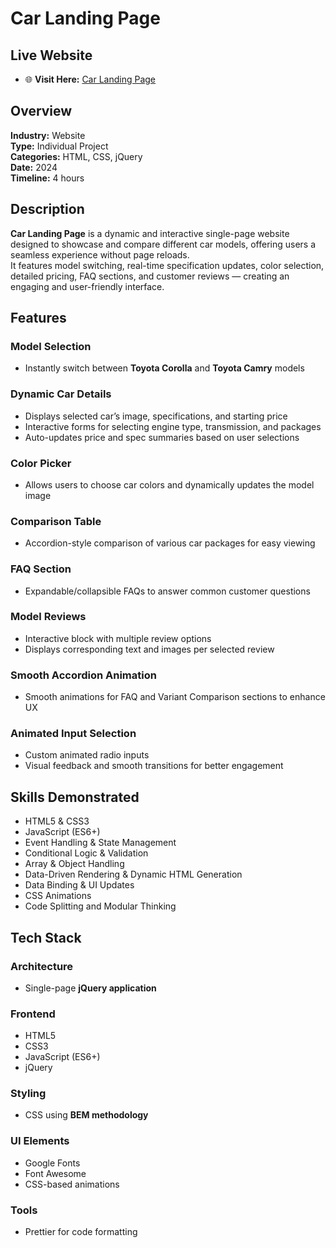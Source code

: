# Car Landing Page

## Live Website

- 🌐 **Visit Here:** [Car Landing Page](https://marynashavlak.github.io/car-landing/)  

## Overview

**Industry:** Website  
**Type:** Individual Project  
**Categories:** HTML, CSS, jQuery  
**Date:** 2024  
**Timeline:** 4 hours  

## Description

**Car Landing Page** is a dynamic and interactive single-page website designed to showcase and compare different car models, offering users a seamless experience without page reloads.  
It features model switching, real-time specification updates, color selection, detailed pricing, FAQ sections, and customer reviews — creating an engaging and user-friendly interface.

## Features

### Model Selection

- Instantly switch between **Toyota Corolla** and **Toyota Camry** models

### Dynamic Car Details

- Displays selected car’s image, specifications, and starting price
- Interactive forms for selecting engine type, transmission, and packages
- Auto-updates price and spec summaries based on user selections

### Color Picker

- Allows users to choose car colors and dynamically updates the model image

### Comparison Table

- Accordion-style comparison of various car packages for easy viewing

### FAQ Section

- Expandable/collapsible FAQs to answer common customer questions

### Model Reviews

- Interactive block with multiple review options
- Displays corresponding text and images per selected review

### Smooth Accordion Animation

- Smooth animations for FAQ and Variant Comparison sections to enhance UX

### Animated Input Selection

- Custom animated radio inputs
- Visual feedback and smooth transitions for better engagement

## Skills Demonstrated

- HTML5 & CSS3  
- JavaScript (ES6+)  
- Event Handling & State Management  
- Conditional Logic & Validation  
- Array & Object Handling  
- Data-Driven Rendering & Dynamic HTML Generation  
- Data Binding & UI Updates  
- CSS Animations  
- Code Splitting and Modular Thinking  

## Tech Stack

### Architecture

- Single-page **jQuery application**

### Frontend

- HTML5  
- CSS3  
- JavaScript (ES6+)  
- jQuery  

### Styling

- CSS using **BEM methodology**  

### UI Elements

- Google Fonts  
- Font Awesome  
- CSS-based animations  

### Tools

- Prettier for code formatting  




